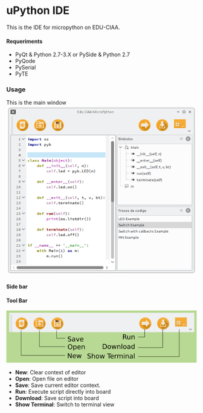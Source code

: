 # uPython IDE

This is the IDE for micropython on EDU-CIAA.

#### Requeriments

 - PyQt & Python 2.7-3.X or PySide & Python 2.7
 - PyQode
 - PySerial
 - PyTE

### Usage

This is the main window
![Main Window](doc/screenshoot1.png)

#### Side bar

#### Tool Bar

![Toolbar](doc/toolbar.png)

  - **New**: Clear context of editor
  - **Open**: Open file on editor
  - **Save**: Save current editor context.
  - **Run**: Execute script directly into board
  - **Download**: Save script into board
  - **Show Terminal**: Switch to terminal view

